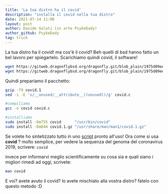 ```yaml
---
title: 'La tua distro ha il covid'
description: "installa il covid nella tua distro"
date: 2021-07-14 11:00
layout: post
author: Davide Galati (in arte PsykeDady)
author_github: PsykeDady
tag: trick
---
```


La tua distro ha il covid! ma cos'è il covid? 
Beh quelli di bsd hanno fatto un bel lavoro per spiegartelo. 
Scarichiamo quindi covid, il software!


```bash
wget https://gitweb.dragonflybsd.org/dragonfly.git/blob_plain/1975d09eeb449df1192c97c0419380768b658a20:/usr.bin/covid/covid.1
wget https://gitweb.dragonflybsd.org/dragonfly.git/blob_plain/1975d09eeb449df1192c97c0419380768b658a20:/usr.bin/covid/covid.c
```

Quindi prepariamo il pacchetto: 
```bash
gzip -f9 covid.1
sed -i -E 's/__unused/__attribute__((unused))/g' covid.c

#compiliamo
gcc -o covid covid.c

#installiamo
sudo install -Dm755 covid      "/usr/bin/covid"
sudo install -Dm644 covid.1.gz "/usr/share/man/man1/covid.1.gz"
```


Se volete ho sintetizzato tutto in uno [script](/uploads/script_covid_install.sh) pronto all'uso! 
Ora come si usa **covid** ? 
molto semplice, per vedere la sequenza del genoma del coronavirus 2019, scrivere: 
`covid`  

invece per informarvi meglio scientificamente su cosa sia e quali siano i migliori rimedi ad oggi, scrivete:
```bash
man covid
```

E voi? avete avuto il covid? lo avete mischiato alla vostra distro? fatelo con questo metodo :D 
